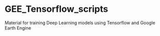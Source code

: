 # GEE_Tensorflow_scripts
Material for training Deep Learning models using Tensorflow and Google Earth Engine
